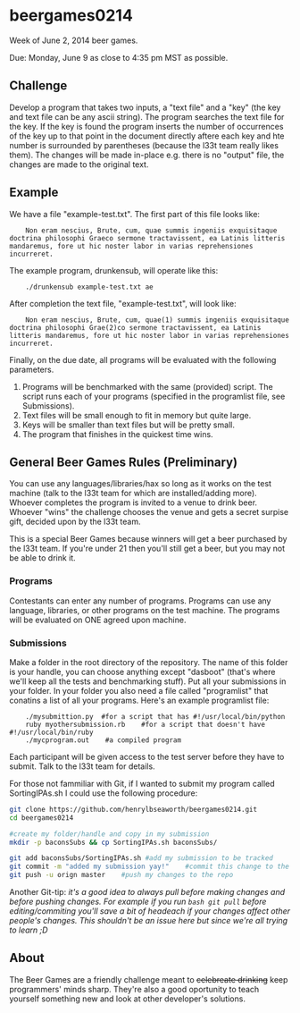 beergames0214
=============

Week of June 2, 2014 beer games.

Due: Monday, June 9 as close to 4:35 pm MST as possible.

Challenge
-----
Develop a program that takes two inputs, a "text file" and a "key" (the key and text file can be any ascii string). The program searches the text file for the key. If the key is found the program inserts the number of occurrences of the key up to that point in the document directly aftere each key and hte number is surrounded by parentheses (because the l33t team really likes them). The changes will be made in-place e.g. there is no "output" file, the changes are made to the original text.

Example
-----
We have a file "example-test.txt". The first part of this file looks like:
	
	    Non eram nescius, Brute, cum, quae summis ingeniis exquisitaque doctrina philosophi Graeco sermone tractavissent, ea Latinis litteris mandaremus, fore ut hic noster labor in varias reprehensiones incurreret. 

The example program, drunkensub, will operate like this: 

	    ./drunkensub example-test.txt ae
	    
After completion  the text file, "example-test.txt", will look like:

	    Non eram nescius, Brute, cum, quae(1) summis ingeniis exquisitaque doctrina philosophi Grae(2)co sermone tractavissent, ea Latinis litteris mandaremus, fore ut hic noster labor in varias reprehensiones incurreret. 

Finally, on the due date, all programs will be evaluated with the following parameters.
1. Programs will be benchmarked with the same (provided) script. The script runs each of your programs (specified in the programlist file, see Submissions).
2. Text files will be small enough to fit in memory but quite large.
3. Keys will be smaller than text files but will be pretty small.
4. The program that finishes in the quickest time wins.

## General Beer Games Rules (Preliminary)

You can use any languages/libraries/hax so long as it works on the test machine (talk to the l33t team for which are installed/adding more). Whoever completes the program is invited to a venue to drink beer. Whoever "wins" the challenge chooses the venue and gets a secret surpise gift, decided upon by the l33t team. 

This is a special Beer Games because winners will get a beer purchased by the l33t team. If you're under 21 then you'll still get a beer, but you may not be able to drink it.

### Programs
Contestants can enter any number of programs. Programs can use any language, libraries, or other programs on the test machine. The programs will be evaluated on ONE agreed upon machine. 

### Submissions
Make a folder in the root directory of the repository. The name of this folder is your handle, you can choose anything except "dasboot" (that's where we'll keep all the tests and benchmarking stuff). Put all your submissions in your folder. In your folder you also need a file called "programlist" that conatins a list of all your programs. Here's an example programlist file:

        ./mysubmittion.py  #for a script that has #!/usr/local/bin/python
        ruby myothersubmission.rb    #for a script that doesn't have #!/usr/local/bin/ruby
        ./mycprogram.out    #a compiled program

Each participant will be given access to the test server before they have to submit. Talk to the l33t team for details.

For those not fammiliar with Git, if I wanted to submit my program called SortingIPAs.sh I could use the following procedure:

```bash
git clone https://github.com/henrylbseaworth/beergames0214.git
cd beergames0214

#create my folder/handle and copy in my submission
mkdir -p baconsSubs && cp SortingIPAs.sh baconsSubs/

git add baconsSubs/SortingIPAs.sh #add my submission to be tracked 
git commit -m "added my submission yay!"    #commit this change to the stage
git push -u orign master    #push my changes to the repo
```

Another Git-tip: *it's a good idea to always pull before making changes and before pushing changes. For example if you run ```bash git pull``` before editing/commiting you'll save a bit of headeach if your changes affect other people's changes.  This shouldn't be an issue here but since we're all trying to learn ;D*


About
-----
The Beer Games are a friendly challenge meant to ~~celebreate drinking~~ keep programmers' minds sharp. They're also a good oportunity to teach yourself something new and look at other developer's solutions. 


